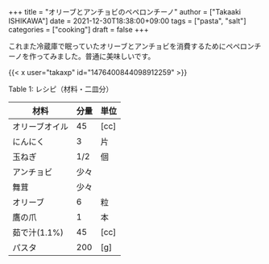 +++
title = "オリーブとアンチョビのペペロンチーノ"
author = ["Takaaki ISHIKAWA"]
date = 2021-12-30T18:38:00+09:00
tags = ["pasta", "salt"]
categories = ["cooking"]
draft = false
+++

これまた冷蔵庫で眠っていたオリーブとアンチョビを消費するためにペペロンチーノを作ってみました。普通に美味しいです。  

{{< x user="takaxp" id="1476400844098912259" >}}  

<div class="table-caption">
  <span class="table-number">Table 1</span>:
  レシピ（材料・二皿分）
</div>

| 材料      | 分量 | 単位 |
|---------|----|----|
| オリーブオイル | 45  | [cc] |
| にんにく  | 3   | 片   |
| 玉ねぎ    | 1/2 | 個   |
| アンチョビ | 少々 |      |
| 舞茸      | 少々 |      |
| オリーブ  | 6   | 粒   |
| 鷹の爪    | 1   | 本   |
| 茹で汁(1.1%) | 45  | [cc] |
| パスタ    | 200 | [g]  |
